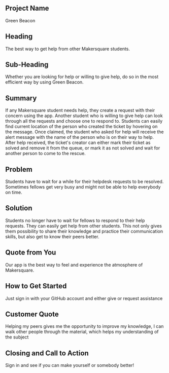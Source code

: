 ## Project Name #
  Green Beacon

## Heading ##
  The best way to get help from other Makersquare students.

## Sub-Heading ##
Whether you are looking for help or willing to give help, do so in the most efficient way by using Green Beacon.

## Summary ##
If any Makersquare student needs help, they create a request with their concern using the app. Another student who is willing to give help
can look through all the requests and choose one to respond to. Students can easily find current location of the person who created the ticket
by hovering on the message. Once claimed, the student who asked for help will receive the alert message with the name of the person
who is on their way to help. After help received, the ticket's creator can either mark their ticket as solved and remove it from the queue, or mark it as not solved and wait for another person to come to the rescue.

## Problem ##
Students have to wait for a while for their helpdesk requests to be resolved. Sometimes fellows get very busy and might not be able to help everybody on time.

## Solution ##
Students no longer have to wait for fellows to respond to their help requests. They can easily get help from other students.
This not only gives them possibility to share their knowledge and practice their communication skills, but also get to know their peers better.

## Quote from You ##
Our app is the best way to feel and experience the atmosphere of Makersquare.

## How to Get Started ##
Just sign in with your GitHub account and either give or request assistance

## Customer Quote ##
Helping my peers gives me the opportunity to improve my knowledge, I can walk other people through the material, which helps my understanding of the subject

## Closing and Call to Action ##
Sign in and see if you can make yourself or somebody better!
